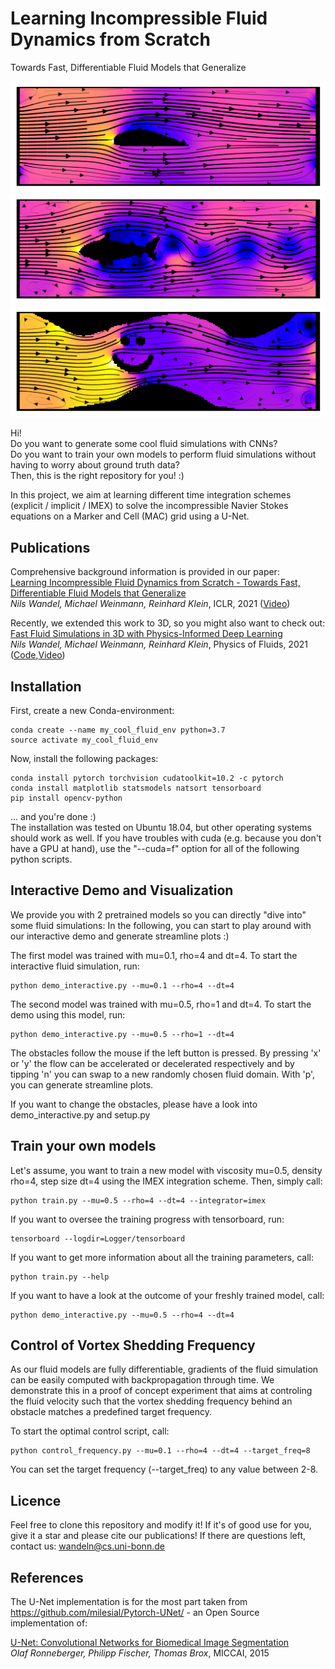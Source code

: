 # Learning Incompressible Fluid Dynamics from Scratch
Towards Fast, Differentiable Fluid Models that Generalize

![image](imgs/readme_img1.png)
![image](imgs/readme_img2.png)
![image](imgs/readme_img3.png)

Hi!  
Do you want to generate some cool fluid simulations with CNNs?  
Do you want to train your own models to perform fluid simulations without having to worry about ground truth data?  
Then, this is the right repository for you! :)

In this project, we aim at learning different time integration schemes (explicit / implicit / IMEX) to solve the incompressible Navier Stokes equations on a Marker and Cell (MAC) grid using a U-Net.

## Publications

Comprehensive background information is provided in our paper:  
[Learning Incompressible Fluid Dynamics from Scratch - Towards Fast, Differentiable Fluid Models that Generalize](https://arxiv.org/abs/2006.08762)  
*Nils Wandel, Michael Weinmann, Reinhard Klein*, ICLR, 2021 ([Video](https://www.youtube.com/watch?v=EU3YuUNVsXQ))

Recently, we extended this work to 3D, so you might also want to check out:  
[Fast Fluid Simulations in 3D with Physics-Informed Deep Learning](https://arxiv.org/abs/2012.11893)  
*Nils Wandel, Michael Weinmann, Reinhard Klein*, Physics of Fluids, 2021 ([Code](https://github.com/aschethor/Teaching_Incompressible_Fluid_Dynamics_to_3D_CNNs),[Video](https://www.youtube.com/watch?v=tKcYJaJtHJE))

## Installation

First, create a new Conda-environment:

```
conda create --name my_cool_fluid_env python=3.7  
source activate my_cool_fluid_env
```

Now, install the following packages:

```
conda install pytorch torchvision cudatoolkit=10.2 -c pytorch  
conda install matplotlib statsmodels natsort tensorboard  
pip install opencv-python
```

... and you're done :)  
The installation was tested on Ubuntu 18.04, but other operating systems should work as well. 
If you have troubles with cuda (e.g. because you don't have a GPU at hand), use the "\-\-cuda=f" option for all of the following python scripts.

## Interactive Demo and Visualization

We provide you with 2 pretrained models so you can directly "dive into" some fluid simulations: In the following, you can start to play around with our interactive demo and generate streamline plots :)

The first model was trained with mu=0.1, rho=4 and dt=4. To start the interactive fluid simulation, run:

```
python demo_interactive.py --mu=0.1 --rho=4 --dt=4
```

The second model was trained with mu=0.5, rho=1 and dt=4. To start the demo using this model, run:

```
python demo_interactive.py --mu=0.5 --rho=1 --dt=4
```

The obstacles follow the mouse if the left button is pressed.
By pressing 'x' or 'y' the flow can be accelerated or decelerated respectively and by tipping 'n' you can swap to a new randomly chosen fluid domain.
With 'p', you can generate streamline plots.

If you want to change the obstacles, please have a look into demo_interactive.py and setup.py

## Train your own models

Let's assume, you want to train a new model with viscosity mu=0.5, density rho=4, step size dt=4 using the IMEX integration scheme. Then, simply call:

```
python train.py --mu=0.5 --rho=4 --dt=4 --integrator=imex
```

If you want to oversee the training progress with tensorboard, run:

```
tensorboard --logdir=Logger/tensorboard
```

If you want to get more information about all the training parameters, call:

```
python train.py --help
```

If you want to have a look at the outcome of your freshly trained model, call:

```
python demo_interactive.py --mu=0.5 --rho=4 --dt=4
```

## Control of Vortex Shedding Frequency

As our fluid models are fully differentiable, gradients of the fluid simulation can be easily computed with backpropagation through time. We demonstrate this in a proof of concept experiment that aims at controling the fluid velocity such that the vortex shedding frequency behind an obstacle matches a predefined target frequency.

To start the optimal control script, call:

```
python control_frequency.py --mu=0.1 --rho=4 --dt=4 --target_freq=8
```

You can set the target frequency (\-\-target_freq) to any value between 2-8.

## Licence

Feel free to clone this repository and modify it! If it's of good use for you, give it a star and please cite our publications!
If there are questions left, contact us: wandeln@cs.uni-bonn.de

## References

The U-Net implementation is for the most part taken from https://github.com/milesial/Pytorch-UNet/ - an Open Source implementation of:  

[U-Net: Convolutional Networks for Biomedical Image Segmentation](https://arxiv.org/abs/1505.04597)  
*Olaf Ronneberger, Philipp Fischer, Thomas Brox*, MICCAI, 2015


